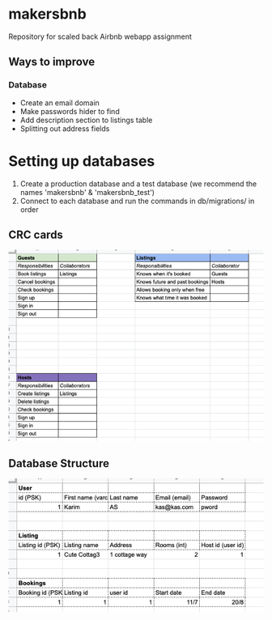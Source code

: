 # makersbnb
Repository for scaled back Airbnb webapp assignment

## Ways to improve
### Database
- Create an email domain
- Make passwords hider to find
- Add description section to listings table
- Splitting out address fields

# Setting up databases
1. Create a production database and a test database (we recommend the names 'makersbnb' & 'makersbnb_test')
2. Connect to each database and run the commands in db/migrations/ in order

## CRC cards
![Cards mapping MVP objects](https://github.com/karimabuseer/makersbnb/blob/main/docs/Screenshot%202021-07-26%20at%2015.04.58.png)

## Database Structure
![Database Structure](https://github.com/karimabuseer/makersbnb/blob/main/docs/Screenshot%202021-07-26%20at%2015.29.33.png)